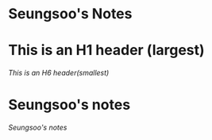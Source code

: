 # Seungsoo's Notes
# This is an H1 header (largest)
###### This is an H6 header(smallest)

<h1>Seungsoo's notes</h1>
<h6>Seungsoo's notes</h6>